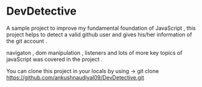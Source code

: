 # DevDetective

A sample project to improve my fundamental foundation of JavaScript , this project helps to detect a valid github user and gives his/her information of the git account . 

navigaton , dom manipulation , listeners and lots of more key topics of javaScript was covered in the project . 


You can clone this project in your locals by using ->   git clone https://github.com/ankushnaudiyal09/DevDetective.git
